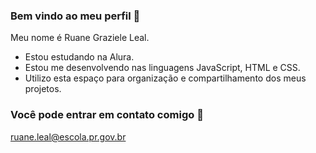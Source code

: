 ### Bem vindo ao meu perfil 👋

Meu nome é Ruane Graziele Leal.

- Estou estudando na Alura.
- Estou me desenvolvendo nas linguagens JavaScript, HTML e CSS.
- Utilizo esta espaço para organização e compartilhamento dos meus projetos.

### Você pode entrar em contato comigo 📧

  ruane.leal@escola.pr.gov.br
